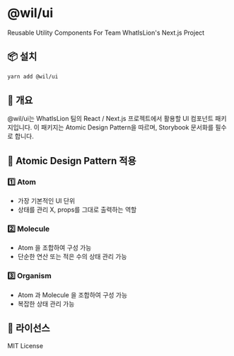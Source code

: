 # @wil/ui

Reusable Utility Components For Team WhatIsLion's Next.js Project

## 📦 설치
```sh
yarn add @wil/ui
```

## 🚀 개요

@wil/ui는 WhatIsLion 팀의 React / Next.js 프로젝트에서 활용할 UI 컴포넌트 패키지입니다.
이 패키지는 Atomic Design Pattern을 따르며, Storybook 문서화를 필수로 합니다.


## 🎨 Atomic Design Pattern 적용

### 1️⃣ Atom
- 가장 기본적인 UI 단위
- 상태를 관리 X, props를 그대로 출력하는 역할

### 2️⃣ Molecule
- Atom 을 조합하여 구성 가능
- 단순한 연산 또는 적은 수의 상태 관리 가능

### 3️⃣ Organism
- Atom 과 Molecule 을 조합하여 구성 가능
- 복잡한 상태 관리 가능


## 📜 라이선스
MIT License

